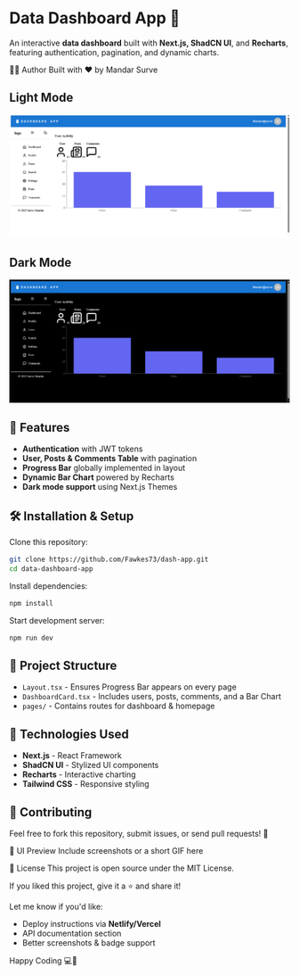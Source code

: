 # Data Dashboard App 🚀

An interactive **data dashboard** built with **Next.js, ShadCN UI**, and **Recharts**, featuring authentication, pagination, and dynamic charts.


🙋‍♂️ Author
Built with ❤️ by Mandar Surve

## Light Mode
![screenshot](./public/preview-image1.png)



## Dark Mode
![screenshot](./public/preview-image2.png)

## 🌟 Features

- **Authentication** with JWT tokens
- **User, Posts & Comments Table** with pagination
- **Progress Bar** globally implemented in layout
- **Dynamic Bar Chart** powered by Recharts
- **Dark mode support** using Next.js Themes

## 🛠 Installation & Setup

Clone this repository:

```bash
git clone https://github.com/Fawkes73/dash-app.git
cd data-dashboard-app
```

Install dependencies:

```bash
npm install
```

Start development server:

```bash
npm run dev
```

## 📂 Project Structure

- `Layout.tsx` - Ensures Progress Bar appears on every page
- `DashboardCard.tsx` - Includes users, posts, comments, and a Bar Chart
- `pages/` - Contains routes for dashboard & homepage

## 🚀 Technologies Used

- **Next.js** - React Framework
- **ShadCN UI** - Stylized UI components
- **Recharts** - Interactive charting
- **Tailwind CSS** - Responsive styling

## 🤝 Contributing

Feel free to fork this repository, submit issues, or send pull requests! 🎯

📸 UI Preview
Include screenshots or a short GIF here

📄 License
This project is open source under the MIT License.



If you liked this project, give it a ⭐ and share it!

Let me know if you'd like:
- Deploy instructions via **Netlify/Vercel**
- API documentation section
- Better screenshots & badge support

Happy Coding 💻🚀


